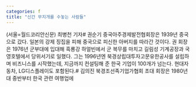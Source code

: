 ```yaml
---
categories: f
title: "신간 무지개를 수놓는 사람들"
---
```

(서울=월드코리안신문) 최병천 기자# 권순기 중국아주경제발전협회장은 1939년 중국으로 갔다. 일본의 강제 징집을 피해 중국으로 피신한 아버지를 따라간 것이다. 권 회장은 1976년 군부대에 입대해 흑룡강 하얼빈에서 군 복무를 마치고 길림성 기계공장과 국영호텔에서 당위서기로 일했다. 그는 1996년엔 북경상립대투자고문유한공사를 설립하며 비즈니스를 시작했는데, 지금까지 컨설팅해 준 한국 기업이 100개가 넘는다. 현대자동차, LG디스플레이도 포함된다.# 김의진 북경조선족기업가협회 초대 회장은 1980년대 중반부터 한국 관련 여행업에